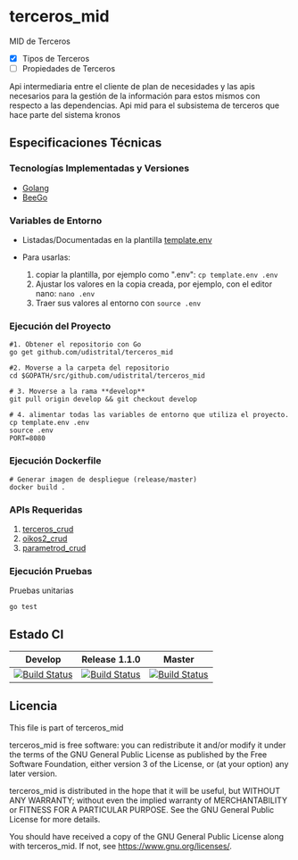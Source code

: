 # terceros_mid

MID de Terceros

- [x] Tipos de Terceros
- [ ] Propiedades de Terceros

Api intermediaria entre el cliente de plan de necesidades y las apis necesarios para la gestión de la información para estos mismos con respecto a las dependencias.
Api mid para el subsistema de terceros que hace parte del sistema kronos

## Especificaciones Técnicas

### Tecnologías Implementadas y Versiones

- [Golang](https://github.com/udistrital/introduccion_oas/blob/master/instalacion_de_herramientas/golang.md)
- [BeeGo](https://github.com/udistrital/introduccion_oas/blob/master/instalacion_de_herramientas/beego.md)

### Variables de Entorno

- Listadas/Documentadas en la plantilla [template.env](template.env)
- Para usarlas:

  1. copiar la plantilla, por ejemplo como ".env": `cp template.env .env`
  2. Ajustar los valores en la copia creada, por ejemplo, con el editor nano: `nano .env`
  3. Traer sus valores al entorno con `source .env`

### Ejecución del Proyecto

```shell
#1. Obtener el repositorio con Go
go get github.com/udistrital/terceros_mid

#2. Moverse a la carpeta del repositorio
cd $GOPATH/src/github.com/udistrital/terceros_mid

# 3. Moverse a la rama **develop**
git pull origin develop && git checkout develop

# 4. alimentar todas las variables de entorno que utiliza el proyecto.
cp template.env .env
source .env
PORT=8080
```

### Ejecución Dockerfile

```shell
# Generar imagen de despliegue (release/master)
docker build .
```

### APIs Requeridas

1. [terceros_crud](https://github.com/udistrital/terceros_crud)
2. [oikos2_crud](https://github.com/udistrital/oikos_api)
3. [parametrod_crud](https://github.com/udistrital/parametros_crud)

### Ejecución Pruebas

Pruebas unitarias

```shell
go test
```

## Estado CI

| Develop | Release 1.1.0 | Master |
| -- | -- | -- |
| [![Build Status](https://hubci.portaloas.udistrital.edu.co/api/badges/udistrital/terceros_mid/status.svg?ref=refs/heads/develop)](https://hubci.portaloas.udistrital.edu.co/udistrital/terceros_mid) | [![Build Status](https://hubci.portaloas.udistrital.edu.co/api/badges/udistrital/terceros_mid/status.svg?ref=refs/heads/release/1.1.0)](https://hubci.portaloas.udistrital.edu.co/udistrital/terceros_mid) | [![Build Status](https://hubci.portaloas.udistrital.edu.co/api/badges/udistrital/terceros_mid/status.svg?ref=refs/heads/master)](https://hubci.portaloas.udistrital.edu.co/udistrital/terceros_mid) |

## Licencia

This file is part of terceros_mid

terceros_mid is free software: you can redistribute it and/or modify it under the terms of the GNU General Public License as published by the Free Software Foundation, either version 3 of the License, or (at your option) any later version.

terceros_mid is distributed in the hope that it will be useful, but WITHOUT ANY WARRANTY; without even the implied warranty of MERCHANTABILITY or FITNESS FOR A PARTICULAR PURPOSE. See the GNU General Public License for more details.

You should have received a copy of the GNU General Public License along with terceros_mid. If not, see https://www.gnu.org/licenses/.
